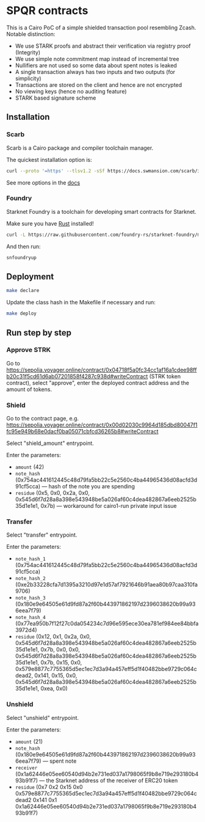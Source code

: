 # SPQR contracts

This is a Cairo PoC of a simple shielded transaction pool resembling Zcash.  
Notable distinction:
- We use STARK proofs and abstract their verification via registry proof (Integrity)
- We use simple note commitment map instead of incremental tree
- Nullifiers are not used so some data about spent notes is leaked
- A single transaction always has two inputs and two outputs (for simplicity)
- Transactions are stored on the client and hence are not encrypted
- No viewing keys (hence no auditing feature)
- STARK based signature scheme

## Installation

### Scarb

Scarb is a Cairo package and compiler toolchain manager.

The quickest installation option is:

```sh
curl --proto '=https' --tlsv1.2 -sSf https://docs.swmansion.com/scarb/install.sh | sh
```

See more options in the [docs](https://docs.swmansion.com/scarb/download.html)

### Foundry

Starknet Foundry is a toolchain for developing smart contracts for Starknet.

Make sure you have [Rust](https://www.rust-lang.org/tools/install) installed!

```sh
curl -L https://raw.githubusercontent.com/foundry-rs/starknet-foundry/master/scripts/install.sh | sh
```

And then run:

```sh
snfoundryup
```

## Deployment

```sh
make declare
```

Update the class hash in the Makefile if necessary and run:

```sh
make deploy
```

## Run step by step

### Approve STRK

Go to https://sepolia.voyager.online/contract/0x04718f5a0fc34cc1af16a1cdee98ffb20c31f5cd61d6ab07201858f4287c938d#writeContract (STRK token contract), select "approve", enter the deployed contract address and the amount of tokens.

### Shield

Go to the contract page, e.g. https://sepolia.voyager.online/contract/0x00d02030c9964d185dbd80047f1fc95e949b68e0dacf0ba05071cbfcd36265b8#writeContract

Select "shield_amount" entrypoint.

Enter the parameters:
- `amount` (42)
- `note_hash` (0x754ac441612445c48d79fa5bb22c5e2560c4ba44965436d08acfd3d91cf5cca) — hash of the note you are spending
- `residue` (0x5, 0x0, 0x2a, 0x0, 0x545d6f7d28a8a398e543948be5a026af60c4dea482867a6eeb2525b35d1e1e1, 0x7b) — workaround for cairo1-run private input issue

### Transfer

Select "transfer" entrypoint.

Enter the parameters:
- `note_hash_1` (0x754ac441612445c48d79fa5bb22c5e2560c4ba44965436d08acfd3d91cf5cca)
- `note_hash_2` (0xe2b33228cfa7d1395a3210d97e1d57af7921646b91aea80b97caa310fa9706)
- `note_hash_3` (0x180e9e64505e61d9fd87a2f60b443971862197d2396038620b99a936eea7f79)
- `note_hash_4` (0x77ea950b7f12f27c0da054234c7d96e595ece30ea781ef984ee84bbfa3972d4)
- `residue` (0x12, 0x1, 0x2a, 0x0, 0x545d6f7d28a8a398e543948be5a026af60c4dea482867a6eeb2525b35d1e1e1, 0x7b, 0x0, 0x0, 0x545d6f7d28a8a398e543948be5a026af60c4dea482867a6eeb2525b35d1e1e1, 0x7b, 0x15, 0x0, 0x579e8877c7755365d5ec1ec7d3a94a457eff5d1f40482bbe9729c064cdead2, 0x141, 0x15, 0x0, 0x545d6f7d28a8a398e543948be5a026af60c4dea482867a6eeb2525b35d1e1e1, 0xea, 0x0)

### Unshield

Select "unshield" entrypoint.

Enter the parameters:
- `amount` (21)
- `note_hash` (0x180e9e64505e61d9fd87a2f60b443971862197d2396038620b99a936eea7f79) — spent note
- `receiver` (0x1a62446e05ee60540d94b2e731ed037a1798065f9b8e719e293180b493b91f7) — the Starknet address of the receiver of ERC20 token
- `residue` (0x7 0x2 0x15 0x0 0x579e8877c7755365d5ec1ec7d3a94a457eff5d1f40482bbe9729c064cdead2 0x141 0x1 0x1a62446e05ee60540d94b2e731ed037a1798065f9b8e719e293180b493b91f7)
